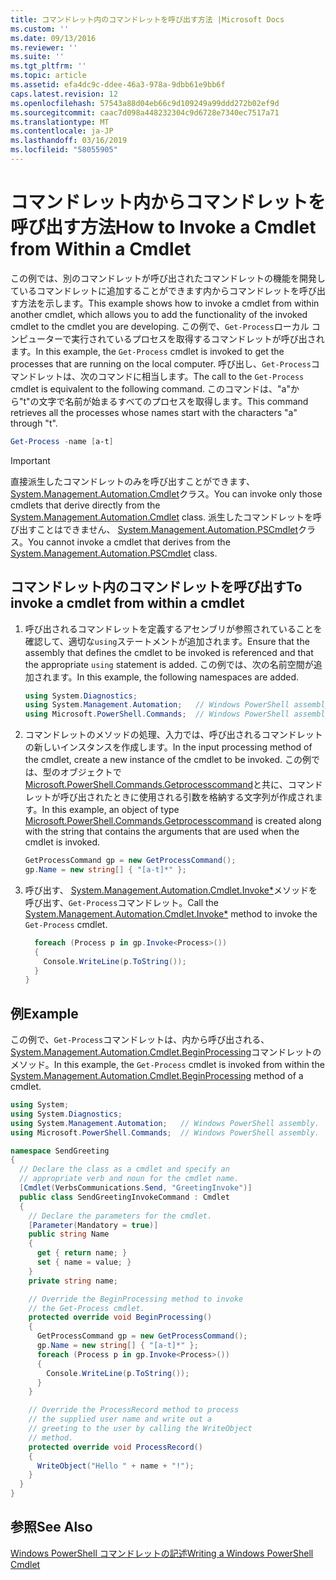 ```yaml
---
title: コマンドレット内のコマンドレットを呼び出す方法 |Microsoft Docs
ms.custom: ''
ms.date: 09/13/2016
ms.reviewer: ''
ms.suite: ''
ms.tgt_pltfrm: ''
ms.topic: article
ms.assetid: efa4dc9c-ddee-46a3-978a-9dbb61e9bb6f
caps.latest.revision: 12
ms.openlocfilehash: 57543a88d04eb66c9d109249a99ddd272b02ef9d
ms.sourcegitcommit: caac7d098a448232304c9d6728e7340ec7517a71
ms.translationtype: MT
ms.contentlocale: ja-JP
ms.lasthandoff: 03/16/2019
ms.locfileid: "58055905"
---
```

# <a name="how-to-invoke-a-cmdlet-from-within-a-cmdlet"></a><span data-ttu-id="c43a0-102">コマンドレット内からコマンドレットを呼び出す方法</span><span class="sxs-lookup"><span data-stu-id="c43a0-102">How to Invoke a Cmdlet from Within a Cmdlet</span></span>

<span data-ttu-id="c43a0-103">この例では、別のコマンドレットが呼び出されたコマンドレットの機能を開発しているコマンドレットに追加することができます内からコマンドレットを呼び出す方法を示します。</span><span class="sxs-lookup"><span data-stu-id="c43a0-103">This example shows how to invoke a cmdlet from within another cmdlet, which allows you to add the functionality of the invoked cmdlet to the cmdlet you are developing.</span></span> <span data-ttu-id="c43a0-104">この例で、`Get-Process`ローカル コンピューターで実行されているプロセスを取得するコマンドレットが呼び出されます。</span><span class="sxs-lookup"><span data-stu-id="c43a0-104">In this example, the `Get-Process` cmdlet is invoked to get the processes that are running on the local computer.</span></span> <span data-ttu-id="c43a0-105">呼び出し、`Get-Process`コマンドレットは、次のコマンドに相当します。</span><span class="sxs-lookup"><span data-stu-id="c43a0-105">The call to the `Get-Process` cmdlet is equivalent to the following command.</span></span> <span data-ttu-id="c43a0-106">このコマンドは、"a"から"t"の文字で名前が始まるすべてのプロセスを取得します。</span><span class="sxs-lookup"><span data-stu-id="c43a0-106">This command retrieves all the processes whose names start with the characters "a" through "t".</span></span>

```powershell
Get-Process -name [a-t]
```

> [!IMPORTANT]
> <span data-ttu-id="c43a0-107">直接派生したコマンドレットのみを呼び出すことができます、 [System.Management.Automation.Cmdlet](/dotnet/api/System.Management.Automation.Cmdlet)クラス。</span><span class="sxs-lookup"><span data-stu-id="c43a0-107">You can invoke only those cmdlets that derive directly from the [System.Management.Automation.Cmdlet](/dotnet/api/System.Management.Automation.Cmdlet) class.</span></span> <span data-ttu-id="c43a0-108">派生したコマンドレットを呼び出すことはできません、 [System.Management.Automation.PSCmdlet](/dotnet/api/System.Management.Automation.PSCmdlet)クラス。</span><span class="sxs-lookup"><span data-stu-id="c43a0-108">You cannot invoke a cmdlet that derives from the [System.Management.Automation.PSCmdlet](/dotnet/api/System.Management.Automation.PSCmdlet) class.</span></span>

## <a name="to-invoke-a-cmdlet-from-within-a-cmdlet"></a><span data-ttu-id="c43a0-109">コマンドレット内のコマンドレットを呼び出す</span><span class="sxs-lookup"><span data-stu-id="c43a0-109">To invoke a cmdlet from within a cmdlet</span></span>

1. <span data-ttu-id="c43a0-110">呼び出されるコマンドレットを定義するアセンブリが参照されていることを確認して、適切な`using`ステートメントが追加されます。</span><span class="sxs-lookup"><span data-stu-id="c43a0-110">Ensure that the assembly that defines the cmdlet to be invoked is referenced and that the appropriate `using` statement is added.</span></span> <span data-ttu-id="c43a0-111">この例では、次の名前空間が追加されます。</span><span class="sxs-lookup"><span data-stu-id="c43a0-111">In this example, the following namespaces are added.</span></span>

    ```csharp
    using System.Diagnostics;
    using System.Management.Automation;   // Windows PowerShell assembly.
    using Microsoft.PowerShell.Commands;  // Windows PowerShell assembly.
    ```

2. <span data-ttu-id="c43a0-112">コマンドレットのメソッドの処理、入力では、呼び出されるコマンドレットの新しいインスタンスを作成します。</span><span class="sxs-lookup"><span data-stu-id="c43a0-112">In the input processing method of the cmdlet, create a new instance of the cmdlet to be invoked.</span></span> <span data-ttu-id="c43a0-113">この例では、型のオブジェクトで[Microsoft.PowerShell.Commands.Getprocesscommand](/dotnet/api/Microsoft.PowerShell.Commands.GetProcessCommand)と共に、コマンドレットが呼び出されたときに使用される引数を格納する文字列が作成されます。</span><span class="sxs-lookup"><span data-stu-id="c43a0-113">In this example, an object of type [Microsoft.PowerShell.Commands.Getprocesscommand](/dotnet/api/Microsoft.PowerShell.Commands.GetProcessCommand) is created along with the string that contains the arguments that are used when the cmdlet is invoked.</span></span>

    ```csharp
    GetProcessCommand gp = new GetProcessCommand();
    gp.Name = new string[] { "[a-t]*" };
    ```

3. <span data-ttu-id="c43a0-114">呼び出す、 [System.Management.Automation.Cmdlet.Invoke\*](/dotnet/api/System.Management.Automation.Cmdlet.Invoke)メソッドを呼び出す、`Get-Process`コマンドレット。</span><span class="sxs-lookup"><span data-stu-id="c43a0-114">Call the [System.Management.Automation.Cmdlet.Invoke\*](/dotnet/api/System.Management.Automation.Cmdlet.Invoke) method to invoke the `Get-Process` cmdlet.</span></span>

    ```csharp
      foreach (Process p in gp.Invoke<Process>())
      {
        Console.WriteLine(p.ToString());
      }
    }
    ```

## <a name="example"></a><span data-ttu-id="c43a0-115">例</span><span class="sxs-lookup"><span data-stu-id="c43a0-115">Example</span></span>

<span data-ttu-id="c43a0-116">この例で、`Get-Process`コマンドレットは、内から呼び出される、 [System.Management.Automation.Cmdlet.BeginProcessing](/dotnet/api/System.Management.Automation.Cmdlet.BeginProcessing)コマンドレットのメソッド。</span><span class="sxs-lookup"><span data-stu-id="c43a0-116">In this example, the `Get-Process` cmdlet is invoked from within the [System.Management.Automation.Cmdlet.BeginProcessing](/dotnet/api/System.Management.Automation.Cmdlet.BeginProcessing) method of a cmdlet.</span></span>

```csharp
using System;
using System.Diagnostics;
using System.Management.Automation;   // Windows PowerShell assembly.
using Microsoft.PowerShell.Commands;  // Windows PowerShell assembly.

namespace SendGreeting
{
  // Declare the class as a cmdlet and specify an
  // appropriate verb and noun for the cmdlet name.
  [Cmdlet(VerbsCommunications.Send, "GreetingInvoke")]
  public class SendGreetingInvokeCommand : Cmdlet
  {
    // Declare the parameters for the cmdlet.
    [Parameter(Mandatory = true)]
    public string Name
    {
      get { return name; }
      set { name = value; }
    }
    private string name;

    // Override the BeginProcessing method to invoke
    // the Get-Process cmdlet.
    protected override void BeginProcessing()
    {
      GetProcessCommand gp = new GetProcessCommand();
      gp.Name = new string[] { "[a-t]*" };
      foreach (Process p in gp.Invoke<Process>())
      {
        Console.WriteLine(p.ToString());
      }
    }

    // Override the ProcessRecord method to process
    // the supplied user name and write out a
    // greeting to the user by calling the WriteObject
    // method.
    protected override void ProcessRecord()
    {
      WriteObject("Hello " + name + "!");
    }
  }
}
```

## <a name="see-also"></a><span data-ttu-id="c43a0-117">参照</span><span class="sxs-lookup"><span data-stu-id="c43a0-117">See Also</span></span>

[<span data-ttu-id="c43a0-118">Windows PowerShell コマンドレットの記述</span><span class="sxs-lookup"><span data-stu-id="c43a0-118">Writing a Windows PowerShell Cmdlet</span></span>](./writing-a-windows-powershell-cmdlet.md)
